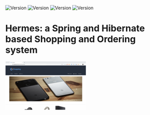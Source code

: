 ![Version](https://img.shields.io/badge/version-1.3.1-blue)
![Version](https://img.shields.io/badge/milestones-1-brightgreen)
![Version](https://img.shields.io/badge/Library-SpringMVC-orange)
![Version](https://img.shields.io/badge/Library-Hibernate-red)

# Hermes: a Spring and Hibernate based Shopping and Ordering system

<img src="images/shopping.png" width="50%" height="50%">
